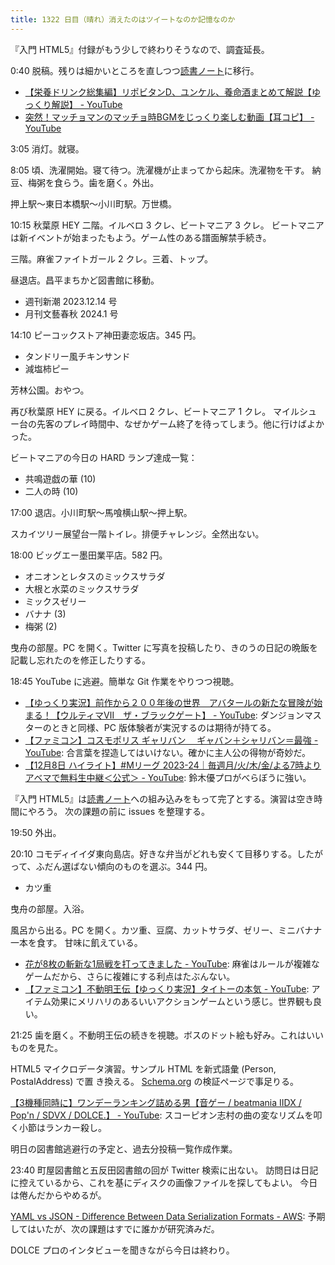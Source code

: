 ```yaml
---
title: 1322 日目（晴れ）消えたのはツイートなのか記憶なのか
---
```


『入門 HTML5』付録がもう少しで終わりそうなので、調査延長。

0:40 脱稿。残りは細かいところを直しつつ[読書ノート][note]に移行。

* [【栄養ドリンク総集編】リポビタンD、ユンケル、養命酒まとめて解説【ゆっくり解説】 - YouTube](https://www.youtube.com/watch?v=M5ZmZ-1SS0Y)
* [突然！マッチョマンのマッチョ時BGMをじっくり楽しむ動画【耳コピ】 - YouTube](https://www.youtube.com/watch?v=kMRuO53GBu0)

3:05 消灯。就寝。

8:05 頃、洗濯開始。寝て待つ。洗濯機が止まってから起床。洗濯物を干す。
納豆、梅粥を食らう。歯を磨く。外出。

押上駅～東日本橋駅～小川町駅。万世橋。

10:15 秋葉原 HEY 二階。イルベロ 3 クレ、ビートマニア 3 クレ。
ビートマニアは新イベントが始まったもよう。ゲーム性のある譜面解禁手続き。

三階。麻雀ファイトガール 2 クレ。三着、トップ。

昼退店。昌平まちかど図書館に移動。

* 週刊新潮 2023.12.14 号
* 月刊文藝春秋 2024.1 号

14:10 ピーコックストア神田妻恋坂店。345 円。

* タンドリー風チキンサンド
* 減塩柿ピー

芳林公園。おやつ。

再び秋葉原 HEY に戻る。イルベロ 2 クレ、ビートマニア 1 クレ。
マイルシュー台の先客のプレイ時間中、なぜかゲーム終了を待ってしまう。他に行けばよかった。

ビートマニアの今日の HARD ランプ達成一覧：

* 共鳴遊戯の華 (10)
* 二人の時 (10)

17:00 退店。小川町駅～馬喰横山駅～押上駅。

スカイツリー展望台一階トイレ。排便チャレンジ。全然出ない。

18:00 ビッグエー墨田業平店。582 円。

* オニオンとレタスのミックスサラダ
* 大根と水菜のミックスサラダ
* ミックスゼリー
* バナナ (3)
* 梅粥 (2)

曳舟の部屋。PC を開く。Twitter に写真を投稿したり、きのうの日記の晩飯を記載し忘れたのを修正したりする。

18:45 YouTube に逃避。簡単な Git 作業をやりつつ視聴。

* [【ゆっくり実況】前作から２００年後の世界　アバタールの新たな冒険が始まる！【ウルティマⅦ　ザ・ブラックゲート】 - YouTube](https://www.youtube.com/watch?v=MGgyAIk6HhI):
  ダンジョンマスターのときと同様、PC 版体験者が実況するのは期待が持てる。
* [【ファミコン】コスモポリス ギャリバン 　ギャバン＋シャリバン＝最強 - YouTube](https://www.youtube.com/watch?v=_Njo6b4CB3Q):
  合言葉を捏造してはいけない。確かに主人公の得物が奇妙だ。
* [【12月8日 ハイライト】#Mリーグ 2023-24｜毎週月/火/木/金/よる7時よりアベマで無料生中継＜公式＞ - YouTube](https://www.youtube.com/watch?v=5l5H66SoFjQ):
  鈴木優プロがべらぼうに強い。

『入門 HTML5』は[読書ノート][note]への組み込みをもって完了とする。演習は空き時間にやろう。
次の課題の前に issues を整理する。

19:50 外出。

20:10 コモディイイダ東向島店。好きな弁当がどれも安くて目移りする。したがって、ふだん選ばない傾向のものを選ぶ。344 円。

* カツ重

曳舟の部屋。入浴。

風呂から出る。PC を開く。カツ重、豆腐、カットサラダ、ゼリー、ミニバナナ一本を食す。
甘味に飢えている。

* [花が8枚の斬新な1局戦を打ってきました - YouTube](https://www.youtube.com/watch?v=fgbZpQe1kWU):
  麻雀はルールが複雑なゲームだから、さらに複雑にする利点はたぶんない。
* [【ファミコン】不動明王伝【ゆっくり実況】タイトーの本気 - YouTube](https://www.youtube.com/watch?v=yPfRwA62Y7Q):
  アイテム効果にメリハリのあるいいアクションゲームという感じ。世界観も良い。

21:25 歯を磨く。不動明王伝の続きを視聴。ボスのドット絵も好み。これはいいものを見た。

HTML5 マイクロデータ演習。サンプル HTML を新式語彙 (Person, PostalAddress) で置
き換える。 [Schema.org](https://validator.schema.org/) の検証ページで事足りる。

[【3機種同時に】ワンデーランキング詰める男【音ゲー / beatmania IIDX / Pop'n / SDVX / DOLCE.】 - YouTube](https://www.youtube.com/watch?v=A8r1_nnAA-k):
スコーピオン志村の曲の変なリズムを叩く小節はランカー殺し。

明日の図書館逃避行の予定と、過去分投稿一覧作成作業。

23:40 町屋図書館と五反田図書館の回が Twitter 検索に出ない。
訪問日は日記に控えているから、これを基にディスクの画像ファイルを探してもよい。
今日は倦んだからやめるが。

[YAML vs JSON - Difference Between Data Serialization Formats - AWS](https://aws.amazon.com/compare/the-difference-between-yaml-and-json/):
予期してはいたが、次の課題はすでに誰かが研究済みだ。

DOLCE プロのインタビューを聞きながら今日は終わり。

[note]: https://showa-yojyo.github.io/notebook/
